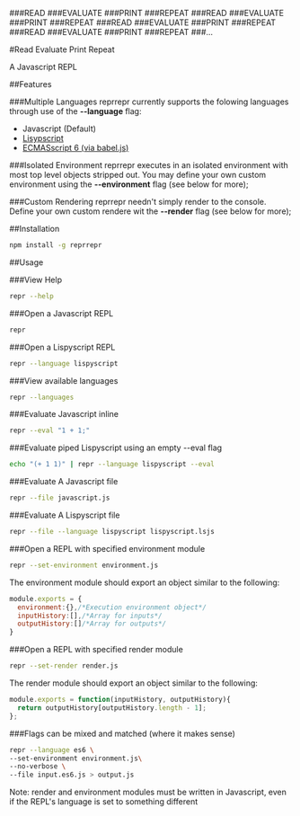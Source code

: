###READ
###EVALUATE
###PRINT
###REPEAT
###READ
###EVALUATE
###PRINT
###REPEAT
###READ
###EVALUATE
###PRINT
###REPEAT
###READ
###EVALUATE
###PRINT
###REPEAT
###...

#Read Evaluate Print Repeat

A Javascript REPL

##Features

###Multiple Languages
 reprrepr currently supports the folowing languages through use of the __--language__ flag:
  - Javascript (Default)
  - [Lisypscript](http://lispyscript.com/)
  - [ECMASscript 6 (via babel.js)](https://babeljs.io/)

###Isolated Environment
  reprrepr executes in an isolated environment with most top level objects stripped out. You may define your own custom environment using the __--environment__ flag (see below for more);

###Custom Rendering
  reprrepr needn't simply render to the console. Define your own custom rendere wit the __--render__ flag (see below for more);

##Installation

```bash
npm install -g reprrepr
```

##Usage

###View Help
```bash
repr --help
```

###Open a Javascript REPL
```bash
repr
```

###Open a Lispyscript REPL
```bash
repr --language lispyscript
```

###View available languages
```bash
repr --languages
```

###Evaluate Javascript inline
```bash
repr --eval "1 + 1;"

```
###Evaluate piped Lispyscript using an empty --eval flag
```bash
echo "(+ 1 1)" | repr --language lispyscript --eval
```

###Evaluate A Javascript file
```bash
repr --file javascript.js
```

###Evaluate A Lispyscript file
```bash
repr --file --language lispyscript lispyscript.lsjs
```



###Open a REPL with specified environment module
```bash
repr --set-environment environment.js
```
The environment module should export an object similar to the following:

```js
module.exports = {
  environment:{},/*Execution environment object*/
  inputHistory:[],/*Array for inputs*/
  outputHistory:[]/*Array for outputs*/
}
```

###Open a REPL with specified render module
```bash
repr --set-render render.js
```
The render module should export an object similar to the following:

```js
module.exports = function(inputHistory, outputHistory){
  return outputHistory[outputHistory.length - 1];
};

```

###Flags can be mixed and matched (where it makes sense)
```bash
repr --language es6 \
--set-environment environment.js\
--no-verbose \
--file input.es6.js > output.js
```
Note: render and environment modules must be written in Javascript, even if the REPL's language is set to something different
